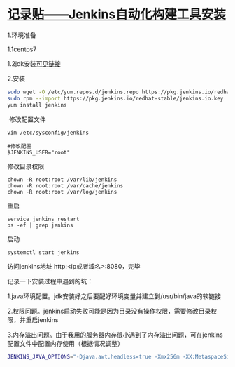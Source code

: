 # [记录贴——Jenkins自动化构建工具安装](https://blog.csdn.net/woaidouya123/article/details/108988477)
<p>1.环境准备</p> 
<p>1.1centos7</p> 
<p>1.2jdk安装<a href="https://www.cnblogs.com/stulzq/p/9286878.html">可见链接</a></p> 
<p>2.安装</p> 

```bash
sudo wget -O /etc/yum.repos.d/jenkins.repo https://pkg.jenkins.io/redhat-stable/jenkins.repo
sudo rpm --import https://pkg.jenkins.io/redhat-stable/jenkins.io.key
yum install jenkins
``` 
<p>&nbsp;修改配置文件</p> 

```
vim /etc/sysconfig/jenkins
``` 

```
#修改配置
$JENKINS_USER="root"
``` 
<p>修改目录权限</p> 

```
chown -R root:root /var/lib/jenkins
chown -R root:root /var/cache/jenkins
chown -R root:root /var/log/jenkins
``` 
<p>重启</p> 

```
service jenkins restart
ps -ef | grep jenkins
``` 
<p>启动</p> 

```
systemctl start jenkins
``` 
<p>访问jenkins地址 http:&lt;ip或者域名&gt;:8080，完毕</p> 
<p>记录一下安装过程中遇到的坑：</p> 
<p>1.java环境配置。jdk安装好之后要配好环境变量并建立到/usr/bin/java的软链接</p> 
<p>2.权限问题。jenkins启动失败可能是因为目录没有操作权限，需要修改目录权限，并重启jenkins</p> 
<p>3.内存溢出问题。由于我用的服务器内存很小遇到了内存溢出问题，可在jenkins配置文件中配置内存使用（根据情况调整）</p> 

```bash
JENKINS_JAVA_OPTIONS="-Djava.awt.headless=true -Xmx256m -XX:MetaspaceSize=128m -XX:MaxMetaspaceSize=256m -Xss2m"
``` 
<p>&nbsp;</p>
